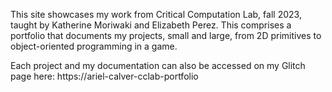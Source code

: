 This site showcases my work from Critical Computation Lab, fall 2023, taught by Katherine Moriwaki and Elizabeth Perez. This comprises a portfolio that documents my projects, small and large, from 2D primitives to object-oriented programming in a game.

Each project and my documentation can also be accessed on my Glitch page here: https://ariel-calver-cclab-portfolio

